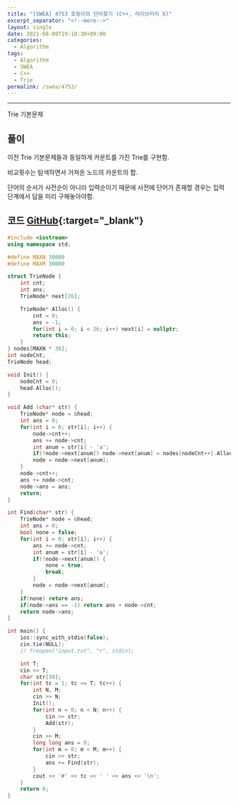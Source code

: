 ```yaml
---
title: "[SWEA] 4753 호둥이의 단어찾기 (C++, 라이브러리 X)"
excerpt_separator: "<!--more-->"
layout: single
date: 2021-08-08T19:10:30+09:00
categories:
  - Algorithm
tags:
  - Algorithm
  - SWEA
  - C++
  - Trie
permalink: /swea/4753/
---
```

---

Trie 기본문제


## 풀이

이전 Trie 기본문제들과 동일하게 카운트를 가진 Trie를 구현함.

비교횟수는 탐색하면서 거쳐온 노드의 카운트의 합.

단어의 순서가 사전순이 아니라 입력순이기 때문에 사전에 단어가 존재할 경우는 입력 단계에서 답을 미리 구해놓아야함.

<!--more-->

## 코드 [GitHub](https://github.com/unionyy/samsung-algorithm-21/blob/main/trie/basic-problems/hodoong/main.cpp){:target="_blank"}

```cpp
#include <iostream>
using namespace std;

#define MAXN 30000
#define MAXM 30000

struct TrieNode {
    int cnt;
    int ans;
    TrieNode* next[26];

    TrieNode* Alloc() {
        cnt = 0;
        ans = -1;
        for(int i = 0; i < 26; i++) next[i] = nullptr;
        return this;
    }
} nodes[MAXN * 30];
int nodeCnt;
TrieNode head;

void Init() {
    nodeCnt = 0;
    head.Alloc();
}

void Add (char* str) {
    TrieNode* node = &head;
    int ans = 0;
    for(int i = 0; str[i]; i++) {
        node->cnt++;
        ans += node->cnt;
        int anum = str[i] - 'a';
        if(!node->next[anum]) node->next[anum] = nodes[nodeCnt++].Alloc();
        node = node->next[anum];
    }
    node->cnt++;
    ans += node->cnt;
    node->ans = ans;
    return;
}

int Find(char* str) {
    TrieNode* node = &head;
    int ans = 0;
    bool none = false;
    for(int i = 0; str[i]; i++) {
        ans += node->cnt;
        int anum = str[i] - 'a';
        if(!node->next[anum]) {
            none = true;
            break;
        }
        node = node->next[anum];
    }
    if(none) return ans;
    if(node->ans == -1) return ans + node->cnt;
    return node->ans;
}

int main() {
    ios::sync_with_stdio(false);
    cin.tie(NULL);
    // freopen("input.txt", "r", stdin);

    int T;
    cin >> T;
    char str[30];
    for(int tc = 1; tc <= T; tc++) {
        int N, M;
        cin >> N;
        Init();
        for(int n = 0; n < N; n++) {
            cin >> str;
            Add(str);
        }
        cin >> M;
        long long ans = 0;
        for(int m = 0; m < M; m++) {
            cin >> str;
            ans += Find(str);
        }
        cout << '#' << tc << ' ' << ans << '\n';
    }
    return 0;
}
```
